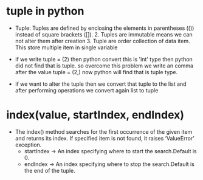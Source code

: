 # tuple in python
* Tuple: Tuples are defined by enclosing the 
        elements in parentheses (()) instead of square brackets ([]).
    2. Tuples are immutable means we can not alter them after creation
    3. Tuple are order collection of data item. This store multiple item in single variable

* if we write tuple = (2) then python convert this is 'int' type then python did not find that is tuple.
  so overcome this problem we write an comma after the value
    tuple = (2,) now python will find that is tuple type.

* if we want to alter the tuple then we convert that tuple to the list and after performing operations
  we convert again list to tuple

# index(value, startIndex, endIndex)
* The index() method searches for the first occurrence of the given item and returns its index. 
  If specified item is not found, it raises ‘ValueError’ exception.
  * startIndex -> An index specifying where to start the search.Default is 0.
  * endIndex -> An index specifying where to stop the search.Default is the end of the tuple.